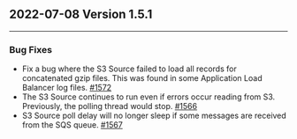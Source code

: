 ## 2022-07-08 Version 1.5.1

---

### Bug Fixes
* Fix a bug where the S3 Source failed to load all records for concatenated gzip files. This was found in some Application Load Balancer log files. [#1572](https://github.com/opensearch-project/data-prepper/pull/1572)
* The S3 Source continues to run even if errors occur reading from S3. Previously, the polling thread would stop. [#1566](https://github.com/opensearch-project/data-prepper/issues/1566)
* S3 Source poll delay will no longer sleep if some messages are received from the SQS queue. [#1567](https://github.com/opensearch-project/data-prepper/issues/1567)


